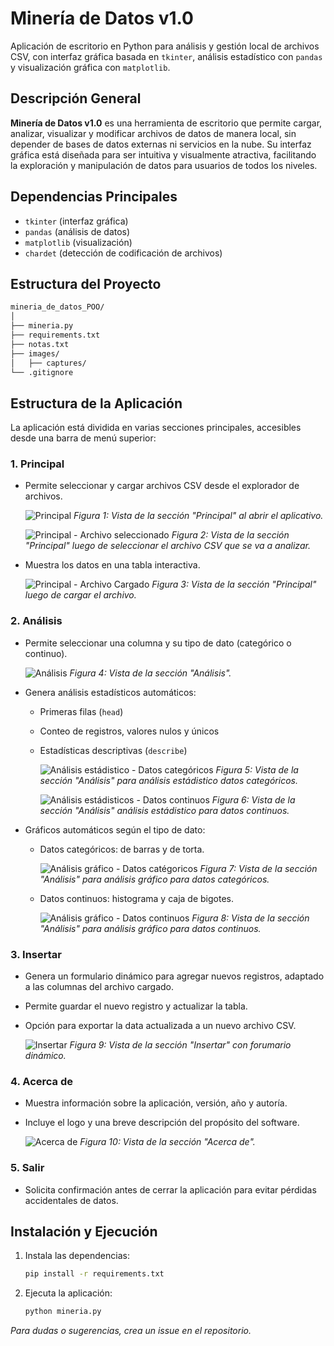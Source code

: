 # Minería de Datos v1.0

Aplicación de escritorio en Python para análisis y gestión local de archivos CSV, con interfaz gráfica basada en `tkinter`, análisis estadístico con `pandas` y visualización gráfica con `matplotlib`.

## Descripción General

**Minería de Datos v1.0** es una herramienta de escritorio que permite cargar, analizar, visualizar y modificar archivos de datos de manera local, sin depender de bases de datos externas ni servicios en la nube. Su interfaz gráfica está diseñada para ser intuitiva y visualmente atractiva, facilitando la exploración y manipulación de datos para usuarios de todos los niveles.

## Dependencias Principales

- `tkinter` (interfaz gráfica)
- `pandas` (análisis de datos)
- `matplotlib` (visualización)
- `chardet` (detección de codificación de archivos)

## Estructura del Proyecto

```bash
mineria_de_datos_POO/
│
├── mineria.py
├── requirements.txt
├── notas.txt
├── images/
│   ├── captures/
└── .gitignore
```

## Estructura de la Aplicación

La aplicación está dividida en varias secciones principales, accesibles desde una barra de menú superior:

### 1. Principal

- Permite seleccionar y cargar archivos CSV desde el explorador de archivos.

    ![Principal](images/captures/home.jpg)
    *Figura 1: Vista de la sección "Principal" al abrir el aplicativo.*

    ![Principal - Archivo seleccionado](images/captures/home_file_selected.jpg)
    *Figura 2: Vista de la sección "Principal" luego de seleccionar el archivo CSV que se va a analizar.*

- Muestra los datos en una tabla interactiva.

    ![Principal - Archivo Cargado](images/captures/home_file_upload.jpg)
    *Figura 3: Vista de la sección "Principal" luego de cargar el archivo.*

### 2. Análisis

- Permite seleccionar una columna y su tipo de dato (categórico o continuo).

    ![Análisis](images/captures/analysis.jpg)
    *Figura 4: Vista de la sección "Análisis".*

- Genera análisis estadísticos automáticos:
  - Primeras filas (`head`)
  - Conteo de registros, valores nulos y únicos
  - Estadísticas descriptivas (`describe`)

    ![Análisis estádistico - Datos categóricos](images/captures/analysis_data_categorical_info.jpg)
    *Figura 5: Vista de la sección "Análisis" para análisis estádistico datos categóricos.*

    ![Análisis estádisticos - Datos continuos](images/captures/analysis_data_continuous_info.jpg)
    *Figura 6: Vista de la sección "Análisis" análisis estádistico para datos continuos.*

- Gráficos automáticos según el tipo de dato:
  - Datos categóricos: de barras y de torta.

    ![Análisis gráfico - Datos catégoricos](images/captures/analysis_data_categorical_graphics.jpg)
    *Figura 7: Vista de la sección "Análisis" para análisis gráfico para datos categóricos.*

  - Datos continuos: histograma y caja de bigotes.

    ![Análisis gráfico - Datos continuos](images/captures/analysis_data_continuous_graphics.jpg)
    *Figura 8: Vista de la sección "Análisis" para análisis gráfico para datos continuos.*

### 3. Insertar

- Genera un formulario dinámico para agregar nuevos registros, adaptado a las columnas del archivo cargado.
- Permite guardar el nuevo registro y actualizar la tabla.
- Opción para exportar la data actualizada a un nuevo archivo CSV.

    ![Insertar](images/captures/insert_dynamic_form.jpg)
    *Figura 9: Vista de la sección "Insertar" con forumario dinámico.*

### 4. Acerca de

- Muestra información sobre la aplicación, versión, año y autoría.
- Incluye el logo y una breve descripción del propósito del software.

    ![Acerca de](images/captures/about.jpg)
    *Figura 10: Vista de la sección "Acerca de".*

### 5. Salir

- Solicita confirmación antes de cerrar la aplicación para evitar pérdidas accidentales de datos.

## Instalación y Ejecución

1. Instala las dependencias:

   ```bash
   pip install -r requirements.txt
   ```

2. Ejecuta la aplicación:

   ```bash
   python mineria.py
   ```

*Para dudas o sugerencias, crea un issue en el repositorio.*
